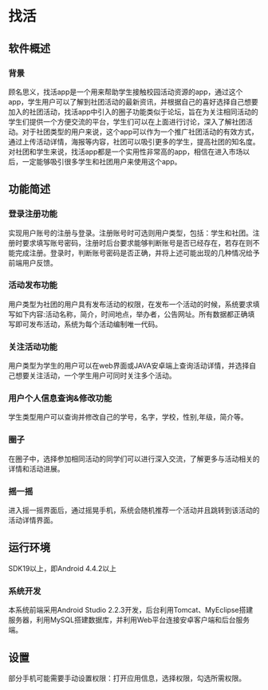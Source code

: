 # 找活
## 软件概述
### 背景
顾名思义，找活app是一个用来帮助学生接触校园活动资源的app，通过这个app，学生用户可以了解到社团活动的最新资讯，并根据自己的喜好选择自己想要加入的社团活动，找活app中引入的圈子功能类似于论坛，旨在为关注相同活动的学生们提供一个方便交流的平台，学生们可以在上面进行讨论，深入了解社团活动。对于社团类型的用户来说，这个app可以作为一个推广社团活动的有效方式，通过上传活动详情，海报等内容，社团可以吸引更多的学生，提高社团的知名度。对社团和学生来说，找活app都是一个实用性非常高的app，相信在进入市场以后，一定能够吸引很多学生和社团用户来使用这个app。
## 功能简述
### 登录注册功能
实现用户账号的注册与登录。注册账号时可选则用户类型，包括：学生和社团。注册时要求填写账号密码，注册时后台要求能够判断账号是否已经存在，若存在则不能完成注册。登录时，判断账号密码是否正确，并将上述可能出现的几种情况给予前端用户反馈。
### 活动发布功能
用户类型为社团的用户具有发布活动的权限，在发布一个活动的时候，系统要求填写如下内容:活动名称，简介，时间地点，举办者，公告网址。所有数据都正确填写即可发布活动，系统为每个活动编制唯一代码。
### 关注活动功能
用户类型为学生的用户可以在web界面或JAVA安卓端上查询活动详情，并选择自己想要关注活动，一个学生用户可同时关注多个活动。
### 用户个人信息查询&修改功能
学生类型用户可以查询并修改自己的学号，名字，学校，性别,年级，简介等。
### 圈子
在圈子中，选择参加相同活动的同学们可以进行深入交流，了解更多与活动相关的详情和活动进展。
### 摇一摇
进入摇一摇界面后，通过摇晃手机，系统会随机推荐一个活动并且跳转到该活动的活动详情界面。

## 运行环境
SDK19以上，即Android 4.4.2以上
### 系统开发
本系统前端采用Android Studio 2.2.3开发，后台利用Tomcat、MyEclipse搭建服务器，利用MySQL搭建数据库，并利用Web平台连接安卓客户端和后台服务端。
## 设置
 
部分手机可能需要手动设置权限：打开应用信息，选择权限，勾选所需权限。
